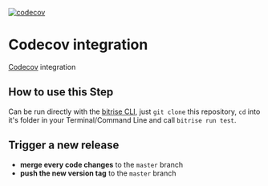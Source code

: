 [![codecov](https://codecov.io/gh/SonGoku68/MyNewApp/branch/master/graph/badge.svg)](https://codecov.io/gh/SonGoku68/MyNewApp)

# Codecov integration

[Codecov](https://codecov.io) integration

## How to use this Step

Can be run directly with the [bitrise CLI](https://github.com/bitrise-io/bitrise),
just `git clone` this repository, `cd` into it's folder in your Terminal/Command Line
and call `bitrise run test`.

## Trigger a new release

- __merge every code changes__ to the `master` branch
- __push the new version tag__ to the `master` branch
